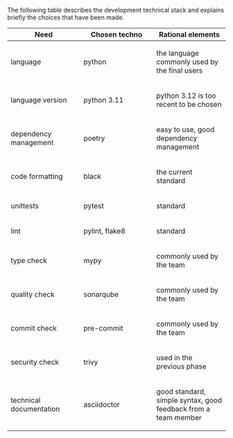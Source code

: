 The following table describes the development technical stack and
explains briefly the choices that have been made.

<table>
<colgroup>
<col style="width: 33%" />
<col style="width: 33%" />
<col style="width: 33%" />
</colgroup>
<thead>
<tr class="header">
<th>Need</th>
<th>Chosen techno</th>
<th>Rational elements</th>
</tr>
</thead>
<tbody>
<tr class="odd">
<td><p>language</p></td>
<td><p>python</p></td>
<td><p>the language commonly used by the final users</p></td>
</tr>
<tr class="even">
<td><p>language version</p></td>
<td><p>python 3.11</p></td>
<td><p>python 3.12 is too recent to be chosen</p></td>
</tr>
<tr class="odd">
<td><p>dependency management</p></td>
<td><p>poetry</p></td>
<td><p>easy to use, good dependency management</p></td>
</tr>
<tr class="even">
<td><p>code formatting</p></td>
<td><p>black</p></td>
<td><p>the current standard</p></td>
</tr>
<tr class="odd">
<td><p>unittests</p></td>
<td><p>pytest</p></td>
<td><p>standard</p></td>
</tr>
<tr class="even">
<td><p>lint</p></td>
<td><p>pylint, flake8</p></td>
<td><p>standard</p></td>
</tr>
<tr class="odd">
<td><p>type check</p></td>
<td><p>mypy</p></td>
<td><p>commonly used by the team</p></td>
</tr>
<tr class="even">
<td><p>quality check</p></td>
<td><p>sonarqube</p></td>
<td><p>commonly used by the team</p></td>
</tr>
<tr class="odd">
<td><p>commit check</p></td>
<td><p>pre-commit</p></td>
<td><p>commonly used by the team</p></td>
</tr>
<tr class="even">
<td><p>security check</p></td>
<td><p>trivy</p></td>
<td><p>used in the previous phase</p></td>
</tr>
<tr class="odd">
<td><p>technical documentation</p></td>
<td><p>asciidoctor</p></td>
<td><p>good standard, simple syntax, good feedback from a team member</p></td>
</tr>
</tbody>
</table>
